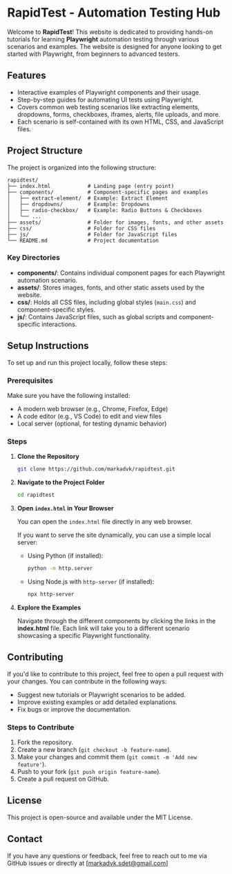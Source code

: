
# RapidTest - Automation Testing Hub

Welcome to **RapidTest**! This website is dedicated to providing hands-on tutorials for learning **Playwright** automation testing through various scenarios and examples. The website is designed for anyone looking to get started with Playwright, from beginners to advanced testers.

## Features

- Interactive examples of Playwright components and their usage.
- Step-by-step guides for automating UI tests using Playwright.
- Covers common web testing scenarios like extracting elements, dropdowns, forms, checkboxes, iframes, alerts, file uploads, and more.
- Each scenario is self-contained with its own HTML, CSS, and JavaScript files.

## Project Structure

The project is organized into the following structure:

```
rapidtest/
├── index.html            # Landing page (entry point)
├── components/           # Component-specific pages and examples
│   ├── extract-element/  # Example: Extract Element
│   ├── dropdowns/        # Example: Dropdowns
│   ├── radio-checkbox/   # Example: Radio Buttons & Checkboxes
│   └── ...
├── assets/               # Folder for images, fonts, and other assets
├── css/                  # Folder for CSS files
├── js/                   # Folder for JavaScript files
└── README.md             # Project documentation
```

### Key Directories

- **components/**: Contains individual component pages for each Playwright automation scenario.
- **assets/**: Stores images, fonts, and other static assets used by the website.
- **css/**: Holds all CSS files, including global styles (`main.css`) and component-specific styles.
- **js/**: Contains JavaScript files, such as global scripts and component-specific interactions.

## Setup Instructions

To set up and run this project locally, follow these steps:

### Prerequisites

Make sure you have the following installed:

- A modern web browser (e.g., Chrome, Firefox, Edge)
- A code editor (e.g., VS Code) to edit and view files
- Local server (optional, for testing dynamic behavior)

### Steps

1. **Clone the Repository**

   ```bash
   git clone https://github.com/markadvk/rapidtest.git
   ```

2. **Navigate to the Project Folder**

   ```bash
   cd rapidtest
   ```

3. **Open `index.html` in Your Browser**

   You can open the `index.html` file directly in any web browser.

   If you want to serve the site dynamically, you can use a simple local server:

   - Using Python (if installed):
     ```bash
     python -m http.server
     ```

   - Using Node.js with `http-server` (if installed):
     ```bash
     npx http-server
     ```

4. **Explore the Examples**

   Navigate through the different components by clicking the links in the **index.html** file. Each link will take you to a different scenario showcasing a specific Playwright functionality.

## Contributing

If you'd like to contribute to this project, feel free to open a pull request with your changes. You can contribute in the following ways:

- Suggest new tutorials or Playwright scenarios to be added.
- Improve existing examples or add detailed explanations.
- Fix bugs or improve the documentation.

### Steps to Contribute

1. Fork the repository.
2. Create a new branch (`git checkout -b feature-name`).
3. Make your changes and commit them (`git commit -m 'Add new feature'`).
4. Push to your fork (`git push origin feature-name`).
5. Create a pull request on GitHub.

## License

This project is open-source and available under the MIT License.

## Contact

If you have any questions or feedback, feel free to reach out to me via GitHub issues or directly at [markadvk.sdet@gmail.com]
